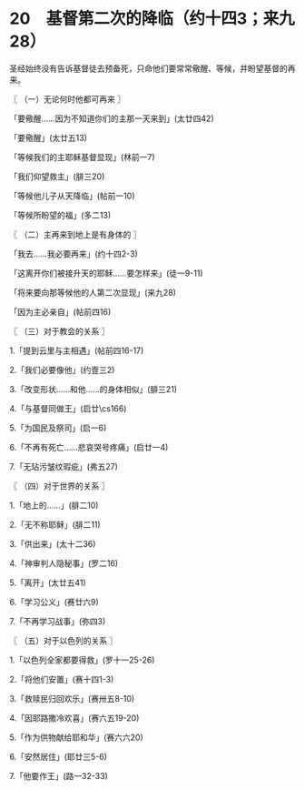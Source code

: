 # 20　基督第二次的降临（约十四3；来九28）


圣经始终没有告诉基督徒去预备死，只命他们要常常儆醒、等候，并盼望基督的再来。



〖 （一）无论何时他都可再来 〗

「要儆醒……因为不知道你们的主那一天来到」(太廿四42)

「要儆醒」(太廿五13)

「等候我们的主耶稣基督显现」(林前一7)

「我们仰望救主」(腓三20)

「等候他儿子从天降临」(帖前一10)

「等候所盼望的福」(多二13)



〖 （二）主再来到地上是有身体的 〗

「我去……我必要再来」(约十四2-3)

「这离开你们被接升天的耶稣……要怎样来」(徒一9-11)

「将来要向那等候他的人第二次显现」(来九28)

「因为主必亲自」(帖前四16)



〖 （三）对于教会的关系 〗

1.「提到云里与主相遇」(帖前四16-17)

2.「我们必要像他」(约壹三2)

3.「改变形状……和他……的身体相似」(腓三21)

4.「与基督同做王」(启廿\cs166)

5.「为国民及祭司」(启一6)

6.「不再有死亡……悲哀哭号疼痛」(启廿一4)

7.「无玷污皱纹瑕疵」(弗五27)



〖 （四）对于世界的关系 〗

1.「地上的……」(腓二10)

2.「无不称耶稣」(腓二11)

3.「供出来」(太十二36)

4.「神审判人隐秘事」(罗二16)

5.「离开」(太廿五41)

6.「学习公义」(赛廿六9)

7.「不再学习战事」(弥四3)



〖 （五）对于以色列的关系 〗

1.「以色列全家都要得救」(罗十一25-26)

2.「将他们安置」(赛十四1-3)

3.「救赎民归回欢乐」(赛卅五8-10)

4.「因耶路撒冷欢喜」(赛六五19-20)

5.「作为供物献给耶和华」(赛六六20)

6.「安然居住」(耶廿三5-6)

7.「他要作王」(路一32-33)

